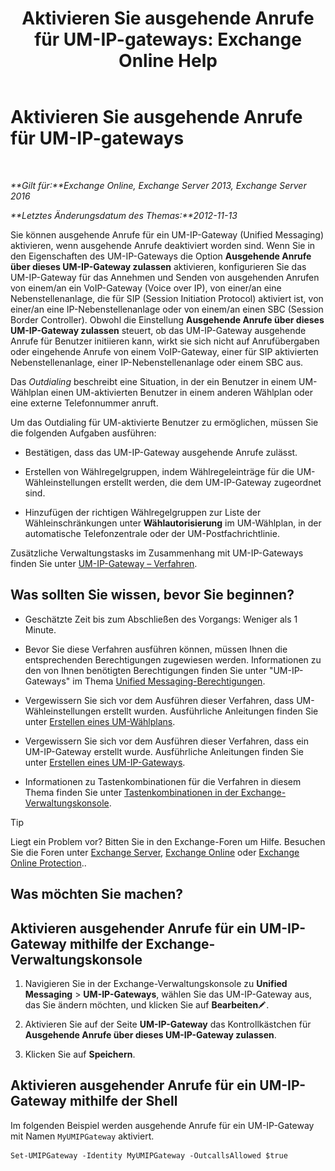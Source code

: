 ﻿---
title: 'Aktivieren Sie ausgehende Anrufe für UM-IP-gateways: Exchange Online Help'
TOCTitle: Aktivieren Sie ausgehende Anrufe für UM-IP-gateways
ms:assetid: c3ad8e53-d37e-499e-b1f1-defb0ba1bd12
ms:mtpsurl: https://technet.microsoft.com/de-de/library/JJ673562(v=EXCHG.150)
ms:contentKeyID: 50476656
ms.date: 05/23/2018
mtps_version: v=EXCHG.150
ms.translationtype: MT
---

# Aktivieren Sie ausgehende Anrufe für UM-IP-gateways

 

_**Gilt für:**Exchange Online, Exchange Server 2013, Exchange Server 2016_

_**Letztes Änderungsdatum des Themas:**2012-11-13_

Sie können ausgehende Anrufe für ein UM-IP-Gateway (Unified Messaging) aktivieren, wenn ausgehende Anrufe deaktiviert worden sind. Wenn Sie in den Eigenschaften des UM-IP-Gateways die Option **Ausgehende Anrufe über dieses UM-IP-Gateway zulassen** aktivieren, konfigurieren Sie das UM-IP-Gateway für das Annehmen und Senden von ausgehenden Anrufen von einem/an ein VoIP-Gateway (Voice over IP), von einer/an eine Nebenstellenanlage, die für SIP (Session Initiation Protocol) aktiviert ist, von einer/an eine IP-Nebenstellenanlage oder von einem/an einen SBC (Session Border Controller). Obwohl die Einstellung **Ausgehende Anrufe über dieses UM-IP-Gateway zulassen** steuert, ob das UM-IP-Gateway ausgehende Anrufe für Benutzer initiieren kann, wirkt sie sich nicht auf Anrufübergaben oder eingehende Anrufe von einem VoIP-Gateway, einer für SIP aktivierten Nebenstellenanlage, einer IP-Nebenstellenanlage oder einem SBC aus.

Das *Outdialing* beschreibt eine Situation, in der ein Benutzer in einem UM-Wählplan einen UM-aktivierten Benutzer in einem anderen Wählplan oder eine externe Telefonnummer anruft.

Um das Outdialing für UM-aktivierte Benutzer zu ermöglichen, müssen Sie die folgenden Aufgaben ausführen:

  - Bestätigen, dass das UM-IP-Gateway ausgehende Anrufe zulässt.

  - Erstellen von Wählregelgruppen, indem Wählregeleinträge für die UM-Wähleinstellungen erstellt werden, die dem UM-IP-Gateway zugeordnet sind.

  - Hinzufügen der richtigen Wählregelgruppen zur Liste der Wähleinschränkungen unter **Wählautorisierung** im UM-Wählplan, in der automatische Telefonzentrale oder der UM-Postfachrichtlinie.

Zusätzliche Verwaltungstasks im Zusammenhang mit UM-IP-Gateways finden Sie unter [UM-IP-Gateway – Verfahren](um-ip-gateway-procedures-exchange-2013-help.md).

## Was sollten Sie wissen, bevor Sie beginnen?

  - Geschätzte Zeit bis zum Abschließen des Vorgangs: Weniger als 1 Minute.

  - Bevor Sie diese Verfahren ausführen können, müssen Ihnen die entsprechenden Berechtigungen zugewiesen werden. Informationen zu den von Ihnen benötigten Berechtigungen finden Sie unter "UM-IP-Gateways" im Thema [Unified Messaging-Berechtigungen](unified-messaging-permissions-exchange-2013-help.md).

  - Vergewissern Sie sich vor dem Ausführen dieser Verfahren, dass UM-Wähleinstellungen erstellt wurden. Ausführliche Anleitungen finden Sie unter [Erstellen eines UM-Wählplans](create-a-um-dial-plan-exchange-2013-help.md).

  - Vergewissern Sie sich vor dem Ausführen dieser Verfahren, dass ein UM-IP-Gateway erstellt wurde. Ausführliche Anleitungen finden Sie unter [Erstellen eines UM-IP-Gateways](create-a-um-ip-gateway-exchange-2013-help.md).

  - Informationen zu Tastenkombinationen für die Verfahren in diesem Thema finden Sie unter [Tastenkombinationen in der Exchange-Verwaltungskonsole](keyboard-shortcuts-in-the-exchange-admin-center-exchange-online-protection-help.md).


> [!TIP]
> Liegt ein Problem vor? Bitten Sie in den Exchange-Foren um Hilfe. Besuchen Sie die Foren unter <A href="https://go.microsoft.com/fwlink/p/?linkid=60612">Exchange Server</A>, <A href="https://go.microsoft.com/fwlink/p/?linkid=267542">Exchange Online</A> oder <A href="https://go.microsoft.com/fwlink/p/?linkid=285351">Exchange Online Protection</A>..



## Was möchten Sie machen?

## Aktivieren ausgehender Anrufe für ein UM-IP-Gateway mithilfe der Exchange-Verwaltungskonsole

1.  Navigieren Sie in der Exchange-Verwaltungskonsole zu **Unified Messaging** \> **UM-IP-Gateways**, wählen Sie das UM-IP-Gateway aus, das Sie ändern möchten, und klicken Sie auf **Bearbeiten**![Bearbeitungssymbol](images/Bb124582.6f53ccb2-1f13-4c02-bea0-30690e6ea71d(EXCHG.150).gif "Bearbeitungssymbol").

2.  Aktivieren Sie auf der Seite **UM-IP-Gateway** das Kontrollkästchen für **Ausgehende Anrufe über dieses UM-IP-Gateway zulassen**.

3.  Klicken Sie auf **Speichern**.

## Aktivieren ausgehender Anrufe für ein UM-IP-Gateway mithilfe der Shell

Im folgenden Beispiel werden ausgehende Anrufe für ein UM-IP-Gateway mit Namen `MyUMIPGateway` aktiviert.

    Set-UMIPGateway -Identity MyUMIPGateway -OutcallsAllowed $true

